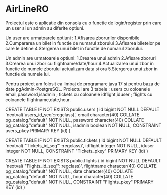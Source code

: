# AirLineRO
Proiectul este o aplicatie din consola cu o functie de login/register prin care un user si un admin au diferite optiuni.

Un user are urmatoarele optiuni :
1.Afisarea zborurilor disponibile
2.Cumpararea un bilet in functie de numarul zborului
3.Afisarea biletelor pe care le detine 
4.Stergerea unui bilet in functie de numarul zborului.

Un admin are urmatoarele optiuni:
1.Crearea unui admin
2.Afisare zboruri
3.Crearea unui zbor cu flightname/date/hour
4.Actualizarea unui zbor in functie de numele zborului actualizam data si ora
5.Stergerea unui zbor in functie de numele lui.

Pentru proiect am folosit ca limbaj de programare java 17 si pentru baza de date pgAdmin-PostgreSQL.
Proiectul are 3 tabele : users cu coloanele email,password,isadmin ; tickets cu coloanele idflight,iduser  ; flights cu coloanele flightname,date,hour.

CREATE TABLE IF NOT EXISTS public.users
(
    id bigint NOT NULL DEFAULT 'nextval('users_id_seq'::regclass)',
    email character(40) COLLATE pg_catalog."default" NOT NULL,
    password character(40) COLLATE pg_catalog."default" NOT NULL,
    isadmin boolean NOT NULL,
    CONSTRAINT users_pkey PRIMARY KEY (id)
)

CREATE TABLE IF NOT EXISTS public.tickets
(
    id bigint NOT NULL DEFAULT 'nextval('"Tickets_id_seq"'::regclass)',
    idflight integer NOT NULL,
    iduser integer NOT NULL,
    CONSTRAINT "Tickets_pkey" PRIMARY KEY (id)
)

CREATE TABLE IF NOT EXISTS public.flights
(
    id bigint NOT NULL DEFAULT 'nextval('"Flights_id_seq"'::regclass)',
    flightname character(40) COLLATE pg_catalog."default" NOT NULL,
    date character(40) COLLATE pg_catalog."default" NOT NULL,
    hour character(40) COLLATE pg_catalog."default" NOT NULL,
    CONSTRAINT "Flights_pkey" PRIMARY KEY (id)
)

